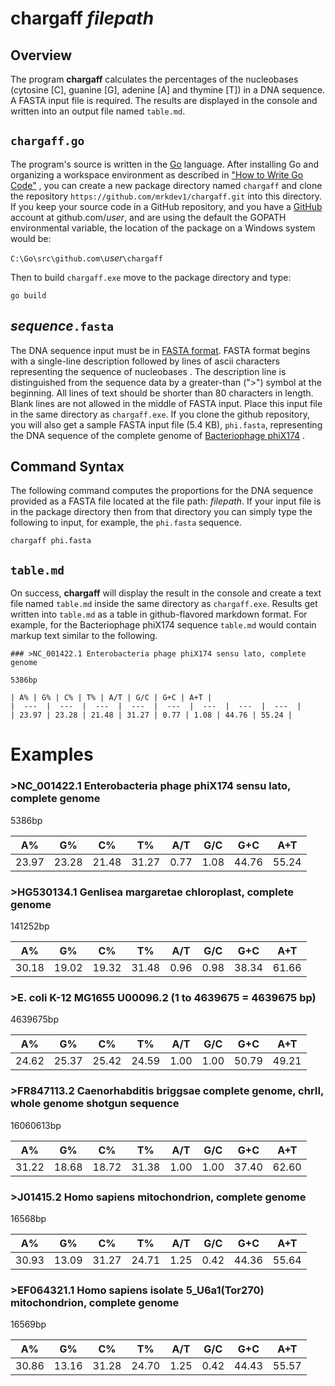 # chargaff *filepath* 

## Overview

The program **chargaff** calculates the percentages of the nucleobases (cytosine [C], guanine [G], adenine [A] and thymine [T]) in a DNA sequence. A FASTA input file is required. The results are displayed in the console and written into an output file named `table.md`.  

## `chargaff.go`

The program's source is written in the [Go](https://golang.org/) language. After installing Go and organizing a workspace environment as described in ["How to Write Go Code"](https://golang.org/doc/code.html) , you can create a new package directory named `chargaff` and clone the repository `https://github.com/mrkdev1/chargaff.git` into this directory. If you keep your source code in a GitHub repository, and you have a [GitHub](https://github.com/) account at github.com/*user*, and are using the default the GOPATH environmental variable, the location of the package on a Windows system would be:

`C:\Go\src\github.com\`*user*`\chargaff`

Then to build `chargaff.exe` move to the package directory and type:

`go build`    

## *sequence*`.fasta`

The DNA sequence input must be in [FASTA format](https://en.wikipedia.org/wiki/FASTA_format). FASTA format begins with a single-line description followed by lines of ascii characters representing the sequence of nucleobases . The description line is distinguished from the sequence data by a greater-than (">") symbol at the beginning. All lines of text should be shorter than 80 characters in length. Blank lines are not allowed in the middle of FASTA input. Place this input file in the same directory as `chargaff.exe`. If you clone the github repository, you will also get a sample FASTA input file (5.4 KB), `phi.fasta`, representing the DNA sequence of the complete genome of [Bacteriophage phiX174](http://pdb101.rcsb.org/motm/2) . 

## Command Syntax

The following command computes the proportions for the DNA sequence provided as a FASTA file located at the file path: *filepath*. If your input file is in the package directory then from that directory you can simply type the following to input, for example, the `phi.fasta` sequence.   

`chargaff phi.fasta`

## `table.md` 

On success, **chargaff** will display the result in the console and create a text file named `table.md` inside the same directory as `chargaff.exe`. Results get written into `table.md` as a table in github-flavored markdown format. For example, for the Bacteriophage phiX174 sequence `table.md` would contain markup text similar to the following. 

```
### >NC_001422.1 Enterobacteria phage phiX174 sensu lato, complete genome

5386bp

| A% | G% | C% | T% | A/T | G/C | G+C | A+T |
|  ---  |  ---  |  ---  |  ---  |  ---  |  ---  |  ---  |  ---  |
| 23.97 | 23.28 | 21.48 | 31.27 | 0.77 | 1.08 | 44.76 | 55.24 |
```


# Examples

### >NC_001422.1 Enterobacteria phage phiX174 sensu lato, complete genome

5386bp

| A% | G% | C% | T% | A/T | G/C | G+C | A+T |
|  ---  |  ---  |  ---  |  ---  |  ---  |  ---  |  ---  |  ---  |
| 23.97 | 23.28 | 21.48 | 31.27 | 0.77 | 1.08 | 44.76 | 55.24 |


### >HG530134.1 Genlisea margaretae chloroplast, complete genome

141252bp

| A% | G% | C% | T% | A/T | G/C | G+C | A+T |
|  ---  |  ---  |  ---  |  ---  |  ---  |  ---  |  ---  |  ---  |
| 30.18 | 19.02 | 19.32 | 31.48 | 0.96 | 0.98 | 38.34 | 61.66 |


### >E. coli K-12 MG1655 U00096.2 (1 to 4639675 = 4639675 bp)

4639675bp

| A% | G% | C% | T% | A/T | G/C | G+C | A+T |
|  ---  |  ---  |  ---  |  ---  |  ---  |  ---  |  ---  |  ---  |
| 24.62 | 25.37 | 25.42 | 24.59 | 1.00 | 1.00 | 50.79 | 49.21 |

### >FR847113.2 Caenorhabditis briggsae complete genome, chrII, whole genome shotgun sequence

16060613bp

| A% | G% | C% | T% | A/T | G/C | G+C | A+T |
|  ---  |  ---  |  ---  |  ---  |  ---  |  ---  |  ---  |  ---  |
| 31.22 | 18.68 | 18.72 | 31.38 | 1.00 | 1.00 | 37.40 | 62.60 |

### >J01415.2 Homo sapiens mitochondrion, complete genome

16568bp

| A% | G% | C% | T% | A/T | G/C | G+C | A+T |
|  ---  |  ---  |  ---  |  ---  |  ---  |  ---  |  ---  |  ---  |
| 30.93 | 13.09 | 31.27 | 24.71 | 1.25 | 0.42 | 44.36 | 55.64 |

### >EF064321.1 Homo sapiens isolate 5_U6a1(Tor270) mitochondrion, complete genome

16569bp

| A% | G% | C% | T% | A/T | G/C | G+C | A+T |
|  ---  |  ---  |  ---  |  ---  |  ---  |  ---  |  ---  |  ---  |
| 30.86 | 13.16 | 31.28 | 24.70 | 1.25 | 0.42 | 44.43 | 55.57 |